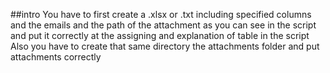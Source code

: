 ##intro
You have to first create a .xlsx or .txt including specified columns and the emails and the path of the attachment as you can see in the script and put it correctly at the assigning and explanation of table in the script
Also you have to create that same directory the attachments folder and put attachments correctly
